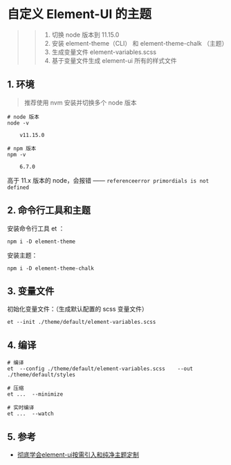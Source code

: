 # 自定义 Element-UI 的主题

>>1. 切换 node 版本到 11.15.0
>>2. 安装 element-theme（CLI） 和 element-theme-chalk （主题）
>>3. 生成变量文件 element-variables.scss
>>4. 基于变量文件生成 element-ui 所有的样式文件

## 1. 环境

> 推荐使用 nvm 安装并切换多个 node 版本

```shell
# node 版本
node -v

    v11.15.0

# npm 版本
npm -v
    
    6.7.0
```

高于 11.x 版本的 node，会报错 —— `referenceerror primordials is not defined`


## 2. 命令行工具和主题

安装命令行工具 et ：

```shell
npm i -D element-theme
```

安装主题：

```shell
npm i -D element-theme-chalk
```

## 3. 变量文件

初始化变量文件：（生成默认配置的 scss 变量文件）

```shell
et --init ./theme/default/element-variables.scss
```

## 4. 编译


```shell
# 编译
et  --config ./theme/default/element-variables.scss    --out ./theme/default/styles

# 压缩
et ...  --minimize

# 实时编译
et ...  --watch
```

## 5. 参考

* [彻底学会element-ui按需引入和纯净主题定制](https://segmentfault.com/a/1190000037449332)
